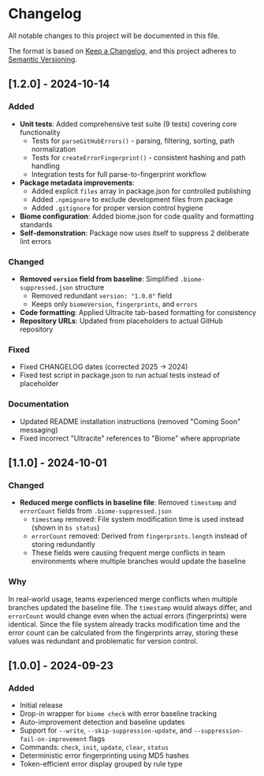 # Changelog

All notable changes to this project will be documented in this file.

The format is based on [Keep a Changelog](https://keepachangelog.com/en/1.0.0/),
and this project adheres to [Semantic Versioning](https://semver.org/spec/v2.0.0.html).

## [1.2.0] - 2024-10-14

### Added
- **Unit tests**: Added comprehensive test suite (9 tests) covering core functionality
  - Tests for `parseGitHubErrors()` - parsing, filtering, sorting, path normalization
  - Tests for `createErrorFingerprint()` - consistent hashing and path handling
  - Integration tests for full parse-to-fingerprint workflow
- **Package metadata improvements**:
  - Added explicit `files` array in package.json for controlled publishing
  - Added `.npmignore` to exclude development files from package
  - Added `.gitignore` for proper version control hygiene
- **Biome configuration**: Added biome.json for code quality and formatting standards
- **Self-demonstration**: Package now uses itself to suppress 2 deliberate lint errors

### Changed
- **Removed `version` field from baseline**: Simplified `.biome-suppressed.json` structure
  - Removed redundant `version: "1.0.0"` field
  - Keeps only `biomeVersion`, `fingerprints`, and `errors`
- **Code formatting**: Applied Ultracite tab-based formatting for consistency
- **Repository URLs**: Updated from placeholders to actual GitHub repository

### Fixed
- Fixed CHANGELOG dates (corrected 2025 → 2024)
- Fixed test script in package.json to run actual tests instead of placeholder

### Documentation
- Updated README installation instructions (removed "Coming Soon" messaging)
- Fixed incorrect "Ultracite" references to "Biome" where appropriate

## [1.1.0] - 2024-10-01

### Changed
- **Reduced merge conflicts in baseline file**: Removed `timestamp` and `errorCount` fields from `.biome-suppressed.json`
  - `timestamp` removed: File system modification time is used instead (shown in `bs status`)
  - `errorCount` removed: Derived from `fingerprints.length` instead of storing redundantly
  - These fields were causing frequent merge conflicts in team environments where multiple branches would update the baseline

### Why
In real-world usage, teams experienced merge conflicts when multiple branches updated the baseline file. The `timestamp` would always differ, and `errorCount` would change even when the actual errors (fingerprints) were identical. Since the file system already tracks modification time and the error count can be calculated from the fingerprints array, storing these values was redundant and problematic for version control.

## [1.0.0] - 2024-09-23

### Added
- Initial release
- Drop-in wrapper for `biome check` with error baseline tracking
- Auto-improvement detection and baseline updates
- Support for `--write`, `--skip-suppression-update`, and `--suppression-fail-on-improvement` flags
- Commands: `check`, `init`, `update`, `clear`, `status`
- Deterministic error fingerprinting using MD5 hashes
- Token-efficient error display grouped by rule type
